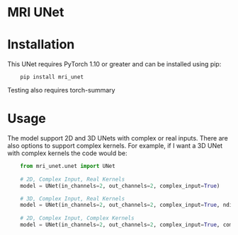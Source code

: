 # MRI UNet

# Installation
This UNet requires PyTorch 1.10 or greater and can be installed using pip:
```
    pip install mri_unet 
```
Testing also requires torch-summary

# Usage
The model support 2D and 3D UNets with complex or real inputs. There are
also options to support complex kernels. For example, if I want a 3D UNet 
with complex kernels the code would be:

```python
    from mri_unet.unet import UNet
    
    # 2D, Complex Input, Real Kernels
    model = UNet(in_channels=2, out_channels=2, complex_input=True)

    # 3D, Complex Input, Real Kernels
    model = UNet(in_channels=2, out_channels=2, complex_input=True, ndims=3)
    
    # 2D, Complex Input, Complex Kernels
    model = UNet(in_channels=2, out_channels=2, complex_input=True, complex_kernel=True)
```

